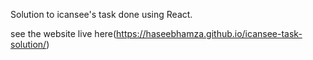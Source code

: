 Solution to icansee's task done using React.

see the website live here(https://haseebhamza.github.io/icansee-task-solution/)

